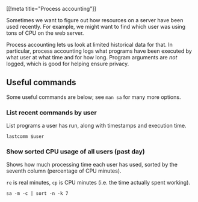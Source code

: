 [[!meta title="Process accounting"]]

Sometimes we want to figure out how resources on a server have been used
recently. For example, we might want to find which user was using tons of CPU
on the web server.

Process accounting lets us look at limited historical data for that. In
particular, process accounting logs what programs have been executed by what
user at what time and for how long. Program arguments are *not* logged, which
is good for helping ensure privacy.

## Useful commands

Some useful commands are below; see `man sa` for many more options.


### List recent commands by user

List programs a user has run, along with timestamps and execution time.

    lastcomm $user


### Show sorted CPU usage of all users (past day)

Shows how much processing time each user has used, sorted by the seventh column
(percentage of CPU minutes).

`re` is real minutes, `cp` is CPU minutes (i.e. the time actually spent
working).

    sa -m -c | sort -n -k 7

